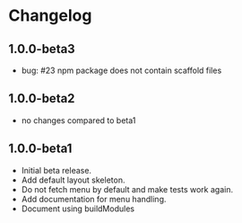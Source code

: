 # Changelog

## 1.0.0-beta3

 * bug: #23 npm package does not contain scaffold files

## 1.0.0-beta2

 * no changes compared to beta1

## 1.0.0-beta1

 * Initial beta release.
 * Add default layout skeleton.
 * Do not fetch menu by default and make tests work again.
 * Add documentation for menu handling.
 * Document using buildModules
